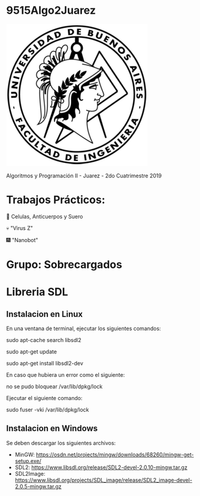 # 9515Algo2Juarez

![FIUBA](https://raw.githubusercontent.com/joel-perez/9515Algo2Juarez/master/img/logo_fiuba.png)

Algoritmos y Programación II - Juarez - 2do Cuatrimestre 2019

# Trabajos Prácticos:

:microscope: Celulas, Anticuerpos y Suero

:skull: "Virus Z"

:fireworks: "Nanobot"
 
# Grupo: Sobrecargados


# Libreria SDL

## Instalacion en Linux

En una ventana de terminal, ejecutar los siguientes comandos:

sudo apt-cache search libsdl2

sudo apt-get update

sudo apt-get install libsdl2-dev

En caso que hubiera un error como el siguiente:

no se pudo bloquear /var/lib/dpkg/lock

Ejecutar el siguiente comando:

sudo fuser -vki  /var/lib/dpkg/lock

## Instalacion en Windows

Se deben descargar los siguientes archivos:

* MinGW:      https://osdn.net/projects/mingw/downloads/68260/mingw-get-setup.exe/
* SDL2:       https://www.libsdl.org/release/SDL2-devel-2.0.10-mingw.tar.gz
* SDL2Image:  https://www.libsdl.org/projects/SDL_image/release/SDL2_image-devel-2.0.5-mingw.tar.gz